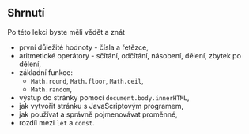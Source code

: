## Shrnutí

Po této lekci byste měli vědět a znát

- první důležité hodnoty - čísla a řetězce,
- aritmetické operátory - sčítání, odčítání, násobení, dělení, zbytek po dělení,
- základní funkce:
  - `Math.round`, `Math.floor`, `Math.ceil`,
  - `Math.random`,
- výstup do stránky pomocí `document.body.innerHTML`,
- jak vytvořit stránku s JavaScriptovým programem,
- jak používat a správně pojmenovávat proměnné,
- rozdíl mezi `let` a `const`.
